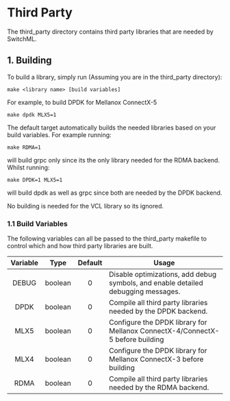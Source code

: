 # Third Party

The third_party directory contains third party libraries that are needed by SwitchML.

## 1. Building

To build a library, simply run (Assuming you are in the third_party directory):

    make <library name> [build variables]

For example, to build DPDK for Mellanox ConnectX-5

    make dpdk MLX5=1

The default target automatically builds the needed libraries based on your build variables.
For example running:

    make RDMA=1

will build grpc only since its the only library needed for the RDMA backend.
Whilst running:

    make DPDK=1 MLX5=1

will build dpdk as well as grpc since both are needed by the DPDK backend.

No building is needed for the VCL library so its ignored.

### 1.1 Build Variables

The following variables can all be passed to the third_party makefile to control which and how third party libraries are built.

| Variable | Type | Default | Usage |
|:--:|:--:|:--:|--|
| DEBUG | boolean | 0 | Disable optimizations, add debug symbols, and enable detailed debugging messages. |
| DPDK | boolean | 0 | Compile all third party libraries needed by the DPDK backend. |
| MLX5 | boolean | 0 | Configure the DPDK library for Mellanox ConnectX-4/ConnectX-5 before building |
| MLX4 | boolean | 0 | Configure the DPDK library for Mellanox ConnectX-3 before building |
| RDMA | boolean | 0 | Compile all third party libraries needed by the RDMA backend. |
